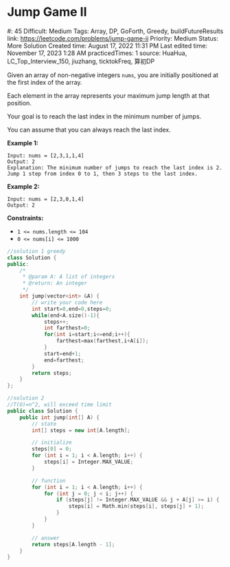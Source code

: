 # Jump Game II

#: 45
Difficult: Medium
Tags: Array, DP, GoForth, Greedy, buildFutureResults
link: https://leetcode.com/problems/jump-game-ii
Priority: Medium
Status: More Solution
Created time: August 17, 2022 11:31 PM
Last edited time: November 17, 2023 1:28 AM
practicedTimes: 1
source: HuaHua, LC_Top_Interview_150, jiuzhang, ticktokFreq, 算初DP

Given an array of non-negative integers `nums`, you are initially positioned at the first index of the array.

Each element in the array represents your maximum jump length at that position.

Your goal is to reach the last index in the minimum number of jumps.

You can assume that you can always reach the last index.

**Example 1:**

```
Input: nums = [2,3,1,1,4]
Output: 2
Explanation: The minimum number of jumps to reach the last index is 2. Jump 1 step from index 0 to 1, then 3 steps to the last index.

```

**Example 2:**

```
Input: nums = [2,3,0,1,4]
Output: 2

```

**Constraints:**

- `1 <= nums.length <= 104`
- `0 <= nums[i] <= 1000`

```cpp
//solution 1 greedy
class Solution {
public:
    /*
     * @param A: A list of integers
     * @return: An integer
     */
    int jump(vector<int> &A) {
        // write your code here
        int start=0,end=0,steps=0;
        while(end<A.size()-1){
            steps++;
            int farthest=0;
            for(int i=start;i<=end;i++){
                farthest=max(farthest,i+A[i]);
            }
            start=end+1;
            end=farthest;
        }
        return steps;
    }
};
```

```cpp
//solution 2
//T(O)=n^2, will exceed time limit
public class Solution {
    public int jump(int[] A) {
        // state
        int[] steps = new int[A.length];

        // initialize
        steps[0] = 0;
        for (int i = 1; i < A.length; i++) {
            steps[i] = Integer.MAX_VALUE;
        }

        // function
        for (int i = 1; i < A.length; i++) {
            for (int j = 0; j < i; j++) {
                if (steps[j] != Integer.MAX_VALUE && j + A[j] >= i) {
                    steps[i] = Math.min(steps[i], steps[j] + 1);
                }
            }
        }

        // answer
        return steps[A.length - 1];
    }
}
```